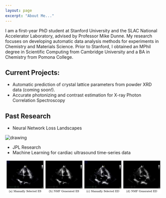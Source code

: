 ```yaml
---
layout: page
excerpt: "About Me..."
---
```


I am a first-year PhD student at Stanford University and the SLAC National Accelerator Laboratory, advised by Professor Mike Dunne. My research focuses on developing automatic data analysis methods for experiments in Chemistry and Materials Science. Prior to Stanford, I obtained an MPhil degree in Scientific Computing from Cambridge University and a BA in Chemistry from Pomona College. 

## Current Projects:

- Automatic prediction of crystal lattice parameters from powder XRD data (coming soon!). 
- Accurate photonizing and contrast estimation for X-ray Photon Correlation Spectroscopy 

## Past Research 

- Neural Network Loss Landscapes 

<img src="images/disconnectivityGraphs.jpg" alt="drawing" width="10"/>

- JPL Research 
- Machine Learning for cardiac ultrasound time-series data 

![](images/CardiacUltrasound.png)




